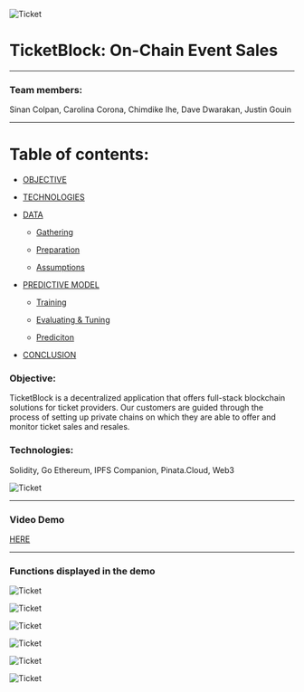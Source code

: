 ![Ticket](image/ETKN.png)

# TicketBlock: On-Chain Event Sales 
---

### Team members: 

Sinan Colpan, Carolina Corona, Chimdike Ihe, Dave Dwarakan, Justin Gouin

---
# Table of contents:

- [OBJECTIVE](#objective)

- [TECHNOLOGIES](#technologies)

- [DATA](#data)
    - [Gathering](#gathering)

    - [Preparation](#preparation)

    - [Assumptions](#assumptions)

- [PREDICTIVE MODEL](#predictive-model)
	- [Training](#training)

    - [Evaluating & Tuning](#evaluating-&-tuning)

	- [Prediciton](#prediction)	
	
- [CONCLUSION](#conclusion)

### Objective:

TicketBlock is a decentralized application that offers full-stack blockchain solutions for ticket providers. Our customers are guided through the process of setting up private chains on which they are able to offer and monitor ticket sales and resales. 

### Technologies:

Solidity, Go Ethereum, IPFS Companion, Pinata.Cloud, Web3

![Ticket](image/z.png)

---
### Video Demo
[HERE](https://youtu.be/Ih6cbqdMljA)

---

### Functions displayed in the demo

![Ticket](image/minting.png)

![Ticket](image/buyingfromvendor.png)

![Ticket](image/offertouser.png)

![Ticket](image/colecting-refund.png)

![Ticket](image/accepting_offer.png)

![Ticket](image/rejecting_offer.png)
